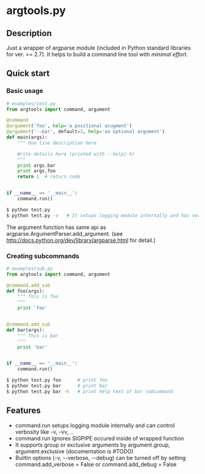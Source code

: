 argtools.py
==========

Description
-------------------
Just a wrapper of argparse module (included in Python standard libraries for ver. >= 2.7).
It helps to build a command line tool with *minimal effort*.

Quick start
-------------------

### Basic usage

```python
# examples/test.py
from argtools import command, argument

@command
@argument('foo', help='a positional arugment')
@argument('--bar', default=3, help='an optional argument')
def main(args):
    """ One line description here

    Write details here (printed with --help|-h)
    """
    print args.bar
    print args.foo
    return 1  # return code


if __name__ == '__main__':
    command.run()
```

```sh
$ python test.py
$ python test.py -v   # It setups logging module internally and has verbose mode
```

The argument function has same api as argparse.ArgumentParser.add_argument.
(see http://docs.python.org/dev/library/argparse.html for detail.)


### Creating subcommands

```python
# examples/sub.py
from argtools import command, argument

@command.add_sub
def foo(args):
    """ This is foo
    """
    print 'foo'


@command.add_sub
def bar(args):
    """ This is bar
    """
    print 'bar'


if __name__ == '__main__':
    command.run()
```

```sh
$ python test.py foo      # print foo
$ python test.py bar      # print bar
$ python test.py bar -h   # print help text of bar subcommand
```


Features
-------------------

- command.run setups logging module internally and can control verbosity like -v, -vv, ..
- command.run ignores SIGPIPE occured inside of wrapped function
- It supports group or exclusive arguments by argument.group, argument.exclusive (documentation is #TODO)
- Builtin options (-v, --verbose, --debug) can be turned off by setting command.add_verbose = False or command.add_debug = False
